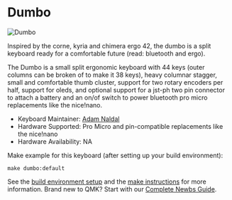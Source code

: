 # Dumbo

![Dumbo](https://i.imgur.com/2sUqa4v.png)

Inspired by the corne, kyria and chimera ergo 42, the dumbo is a split keyboard ready for a comfortable future (read: bluetooth and ergo).

The Dumbo is a small split ergonomic keyboard with 44 keys (outer columns can be broken of to make it 38 keys), heavy columnar stagger, small and comfortable thumb cluster, support for two rotary encoders per half, support for oleds, and optional support for a jst-ph two pin connector to attach a battery and an on/of switch to power bluetooth pro micro replacements like the nice!nano.

* Keyboard Maintainer: [Adam Naldal](https://github.com/adamnaldal)
* Hardware Supported: Pro Micro and pin-compatible replacements like the nice!nano
* Hardware Availability: NA

Make example for this keyboard (after setting up your build environment):

    make dumbo:default

See the [build environment setup](https://docs.qmk.fm/#/getting_started_build_tools) and the [make instructions](https://docs.qmk.fm/#/getting_started_make_guide) for more information. Brand new to QMK? Start with our [Complete Newbs Guide](https://docs.qmk.fm/#/newbs).
